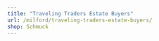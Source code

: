 ```yaml
---
title: "Traveling Traders Estate Buyers"
url: /milford/traveling-traders-estate-buyers/
shop: Schmuck
---
```

